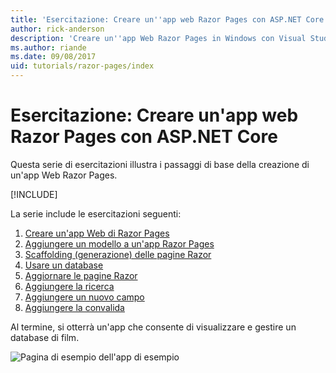 ```yaml
---
title: 'Esercitazione: Creare un''app web Razor Pages con ASP.NET Core'
author: rick-anderson
description: 'Creare un''app Web Razor Pages in Windows con Visual Studio, ASP.NET Core ed EF Core.'
ms.author: riande
ms.date: 09/08/2017
uid: tutorials/razor-pages/index
---
```

# <a name="tutorial-create-a-razor-pages-web-app-with-aspnet-core"></a>Esercitazione: Creare un'app web Razor Pages con ASP.NET Core

Questa serie di esercitazioni illustra i passaggi di base della creazione di un'app Web Razor Pages. 

[!INCLUDE[](~/includes/advancedRP.md)]

La serie include le esercitazioni seguenti:

1. [Creare un'app Web di Razor Pages](xref:tutorials/razor-pages/razor-pages-start)
1. [Aggiungere un modello a un'app Razor Pages](xref:tutorials/razor-pages/model)
1. [Scaffolding (generazione) delle pagine Razor](xref:tutorials/razor-pages/page)
1. [Usare un database](xref:tutorials/razor-pages/sql)
1. [Aggiornare le pagine Razor](xref:tutorials/razor-pages/da1)
1. [Aggiungere la ricerca](xref:tutorials/razor-pages/search)
1. [Aggiungere un nuovo campo](xref:tutorials/razor-pages/new-field)
1. [Aggiungere la convalida](xref:tutorials/razor-pages/validation)

Al termine, si otterrà un'app che consente di visualizzare e gestire un database di film.

![Pagina di esempio dell'app di esempio](index/_static/sample-page.png)

